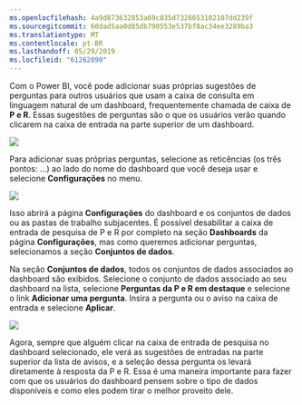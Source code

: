 ```yaml
---
ms.openlocfilehash: 4a9d873632853a69c835d7326653102107dd239f
ms.sourcegitcommit: 60dad5aa0d85db790553e537bf8ac34ee3289ba3
ms.translationtype: MT
ms.contentlocale: pt-BR
ms.lasthandoff: 05/29/2019
ms.locfileid: "61262890"
---
```

Com o Power BI, você pode adicionar suas próprias sugestões de perguntas para outros usuários que usam a caixa de consulta em linguagem natural de um dashboard, frequentemente chamada de caixa de **P e R**. Essas sugestões de perguntas são o que os usuários verão quando clicarem na caixa de entrada na parte superior de um dashboard.

![](media/4-3a-suggested-questions/4-3a_1.png)

Para adicionar suas próprias perguntas, selecione as reticências (os três pontos: ...) ao lado do nome do dashboard que você deseja usar e selecione **Configurações** no menu.

![](media/4-3a-suggested-questions/4-3a_2.png)

 Isso abrirá a página **Configurações** do dashboard e os conjuntos de dados ou as pastas de trabalho subjacentes. É possível desabilitar a caixa de entrada de pesquisa de P e R por completo na seção **Dashboards** da página **Configurações**, mas como queremos adicionar perguntas, selecionamos a seção **Conjuntos de dados**.

Na seção **Conjuntos de dados**, todos os conjuntos de dados associados ao dashboard são exibidos. Selecione o conjunto de dados associado ao seu dashboard na lista, selecione **Perguntas da P e R em destaque** e selecione o link **Adicionar uma pergunta**. Insira a pergunta ou o aviso na caixa de entrada e selecione **Aplicar**.

![](media/4-3a-suggested-questions/4-3a_3.png)

Agora, sempre que alguém clicar na caixa de entrada de pesquisa no dashboard selecionado, ele verá as sugestões de entradas na parte superior da lista de avisos, e a seleção dessa pergunta os levará diretamente à resposta da P e R. Essa é uma maneira importante para fazer com que os usuários do dashboard pensem sobre o tipo de dados disponíveis e como eles podem tirar o melhor proveito dele.


